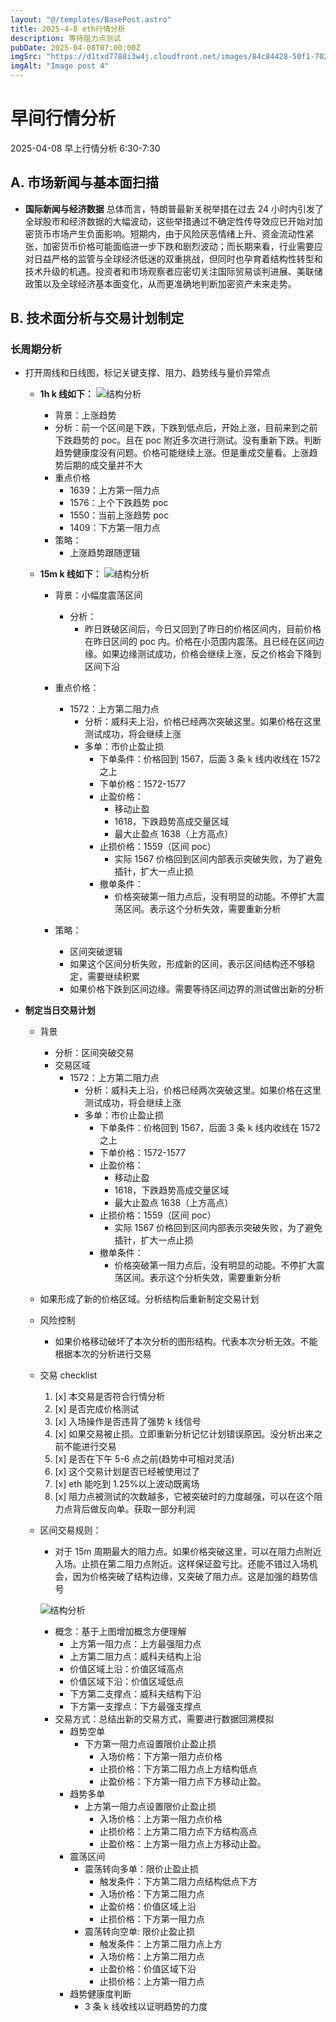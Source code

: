 ```yaml
---
layout: "@/templates/BasePost.astro"
title: 2025-4-8 eth行情分析
description: 等待阻力点测试
pubDate: 2025-04-08T07:00:00Z
imgSrc: "https://d1txd7788i3w4j.cloudfront.net/images/84c84428-50f1-7025-b778-548a97e9da87/2025-04-07/1744068385196-eth-15m.jpg"
imgAlt: "Image post 4"
---
```


# 早间行情分析

2025-04-08 早上行情分析 6:30-7:30

## A. 市场新闻与基本面扫描

- **国际新闻与经济数据**
  总体而言，特朗普最新关税举措在过去 24 小时内引发了全球股市和经济数据的大幅波动，这些举措通过不确定性传导效应已开始对加密货币市场产生负面影响。短期内，由于风险厌恶情绪上升、资金流动性紧张，加密货币价格可能面临进一步下跌和剧烈波动；而长期来看，行业需要应对日益严格的监管与全球经济低迷的双重挑战，但同时也孕育着结构性转型和技术升级的机遇。投资者和市场观察者应密切关注国际贸易谈判进展、美联储政策以及全球经济基本面变化，从而更准确地判断加密资产未来走势。

## B. 技术面分析与交易计划制定

### 长周期分析

- 打开周线和日线图，标记关键支撑、阻力、趋势线与量价异常点

  - **1h k 线如下：**
    ![结构分析](https://d1txd7788i3w4j.cloudfront.net/images/84c84428-50f1-7025-b778-548a97e9da87/2025-04-07/1744068384925-eth-1h.jpg)

    - 背景：上涨趋势
    - 分析：前一个区间是下跌，下跌到低点后，开始上涨，目前来到之前下跌趋势的 poc。且在 poc 附近多次进行测试。没有重新下跌。判断趋势健康度没有问题。价格可能继续上涨。但是重成交量看。上涨趋势后期的成交量并不大
    - 重点价格
      - 1639：上方第一阻力点
      - 1576：上个下跌趋势 poc
      - 1550：当前上涨趋势 poc
      - 1409：下方第一阻力点
    - 策略：
      - 上涨趋势跟随逻辑

  - **15m k 线如下：**
    ![结构分析](https://d1txd7788i3w4j.cloudfront.net/images/84c84428-50f1-7025-b778-548a97e9da87/2025-04-07/1744068385196-eth-15m.jpg)

    - 背景：小幅度震荡区间
      - 分析：
        - 昨日跌破区间后，今日又回到了昨日的价格区间内，目前价格在昨日区间的 poc 内。价格在小范围内震荡。且已经在区间边缘。如果边缘测试成功，价格会继续上涨，反之价格会下降到区间下沿
    - 重点价格：

      - 1572：上方第二阻力点
        - 分析：威科夫上沿，价格已经两次突破这里。如果价格在这里测试成功，将会继续上涨
        - 多单：市价止盈止损
          - 下单条件：价格回到 1567，后面 3 条 k 线内收线在 1572 之上
          - 下单价格：1572-1577
          - 止盈价格：
            - 移动止盈
            - 1618，下跌趋势高成交量区域
            - 最大止盈点 1638（上方高点）
          - 止损价格：1559（区间 poc）
            - 实际 1567 价格回到区间内部表示突破失败，为了避免插针，扩大一点止损
          - 撤单条件：
            - 价格突破第一阻力点后，没有明显的动能。不停扩大震荡区间。表示这个分析失效，需要重新分析

    - 策略：
      - 区间突破逻辑
      - 如果这个区间分析失败，形成新的区间，表示区间结构还不够稳定，需要继续积累
      - 如果价格下跌到区间边缘。需要等待区间边界的测试做出新的分析

- **制定当日交易计划**

  - 背景

    - 分析：区间突破交易
    - 交易区域
      - 1572：上方第二阻力点
        - 分析：威科夫上沿，价格已经两次突破这里。如果价格在这里测试成功，将会继续上涨
        - 多单：市价止盈止损
          - 下单条件：价格回到 1567，后面 3 条 k 线内收线在 1572 之上
          - 下单价格：1572-1577
          - 止盈价格：
            - 移动止盈
            - 1618，下跌趋势高成交量区域
            - 最大止盈点 1638（上方高点）
          - 止损价格：1559（区间 poc）
            - 实际 1567 价格回到区间内部表示突破失败，为了避免插针，扩大一点止损
          - 撤单条件：
            - 价格突破第一阻力点后，没有明显的动能。不停扩大震荡区间。表示这个分析失效，需要重新分析

  - 如果形成了新的价格区域。分析结构后重新制定交易计划

  - 风险控制
    - 如果价格移动破坏了本次分析的图形结构。代表本次分析无效。不能根据本次的分析进行交易
  - 交易 checklist

    1. [x] 本交易是否符合行情分析
    2. [x] 是否完成价格测试
    3. [x] 入场操作是否违背了强势 k 线信号
    4. [x] 如果交易被止损。立即重新分析记忆计划错误原因。没分析出来之前不能进行交易
    5. [x] 是否在下午 5-6 点之前(趋势中可相对灵活)
    6. [x] 这个交易计划是否已经被使用过了
    7. [x] eth 能吃到 1.25%以上波动既离场
    8. [x] 阻力点被测试的次数越多，它被突破时的力度越强，可以在这个阻力点背后做反向单。获取一部分利润

  - 区间交易规则：

    - 对于 15m 周期最大的阻力点。如果价格突破这里，可以在阻力点附近入场。止损在第二阻力点附近。这样保证盈亏比。还能不错过入场机会，因为价格突破了结构边缘，又突破了阻力点。这是加强的趋势信号

    ![结构分析](https://d1txd7788i3w4j.cloudfront.net/images/84c84428-50f1-7025-b778-548a97e9da87/2025-03-28/1743167232237-tradingview15m.jpg)

    - 概念：基于上图增加概念方便理解
      - 上方第一阻力点：上方最强阻力点
      - 上方第二阻力点：威科夫结构上沿
      - 价值区域上沿：价值区域高点
      - 价值区域下沿：价值区域低点
      - 下方第二支撑点：威科夫结构下沿
      - 下方第一支撑点：下方最强支撑点
    - 交易方式：总结出新的交易方式，需要进行数据回溯模拟
      - 趋势空单
        - 下方第一阻力点设置限价止盈止损
          - 入场价格：下方第一阻力点价格
          - 止损价格：下方第二阻力点上方结构低点
          - 止盈价格：下方第一阻力点下方移动止盈。
      - 趋势多单
        - 上方第一阻力点设置限价止盈止损
          - 入场价格：上方第一阻力点价格
          - 止损价格：上方第二阻力点下方结构高点
          - 止盈价格：上方第一阻力点上方移动止盈。
      - 震荡区间
        - 震荡转向多单：限价止盈止损
          - 触发条件：下方第二阻力点结构低点下方
          - 入场价格：下方第二阻力点
          - 止盈价格：价值区域上沿
          - 止损价格：下方第一阻力点
        - 震荡转向空单: 限价止盈止损
          - 触发条件：上方第二阻力点上方
          - 入场价格：上方第二阻力点
          - 止盈价格：价值区域下沿
          - 止损价格：上方第一阻力点
      - 趋势健康度判断
        - 3 条 k 线收线以证明趋势的力度
